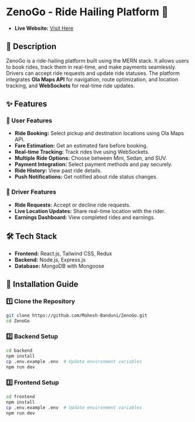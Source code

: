 # ZenoGo - Ride Hailing Platform 🚖  

- **Live Website:** [Visit Here](https://zenogo.netlify.app/)  

## 📌 Description  

ZenoGo is a ride-hailing platform built using the MERN stack. It allows users to book rides, track them in real-time, and make payments seamlessly. Drivers can accept ride requests and update ride statuses. The platform integrates **Ola Maps API** for navigation, route optimization, and location tracking, and **WebSockets** for real-time ride updates.  

## ✨ Features  

### 🔹 User Features  
- **Ride Booking:** Select pickup and destination locations using Ola Maps API.  
- **Fare Estimation:** Get an estimated fare before booking.  
- **Real-time Tracking:** Track rides live using WebSockets.  
- **Multiple Ride Options:** Choose between Mini, Sedan, and SUV.  
- **Payment Integration:** Select payment methods and pay securely.  
- **Ride History:** View past ride details.  
- **Push Notifications:** Get notified about ride status changes.  

### 🔹 Driver Features  
- **Ride Requests:** Accept or decline ride requests.  
- **Live Location Updates:** Share real-time location with the rider.  
- **Earnings Dashboard:** View completed rides and earnings.  

## 🛠 Tech Stack  

- **Frontend:** React.js, Tailwind CSS, Redux  
- **Backend:** Node.js, Express.js  
- **Database:** MongoDB with Mongoose  

## 🚀 Installation Guide  

### 1️⃣ Clone the Repository  
```sh
git clone https://github.com/Mahesh-Banduni/ZenoGo.git  
cd ZenoGo 
``` 

### 2️⃣ Backend Setup
```sh
cd backend  
npm install  
cp .env.example .env  # Update environment variables  
npm run dev
```  

### 3️⃣ Frontend Setup
```sh
cd frontend  
npm install  
cp .env.example .env  # Update environment variables  
npm run dev  
```



